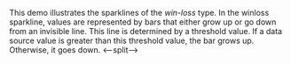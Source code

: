 This demo illustrates the sparklines of&nbsp;the _win-loss_ type. In&nbsp;the winloss sparkline, values are represented by&nbsp;bars that either grow up&nbsp;or&nbsp;go&nbsp;down from an&nbsp;invisible line. This line is&nbsp;determined by&nbsp;a&nbsp;threshold value. If&nbsp;a&nbsp;data source value is&nbsp;greater than this threshold value, the bar grows&nbsp;up. Otherwise, it&nbsp;goes down.
<--split-->